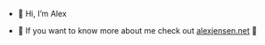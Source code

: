 - 👋 Hi, I’m Alex

- 🌱 If you want to know more about me check out [alexjensen.net](https://alexjensen.net) 🌱
